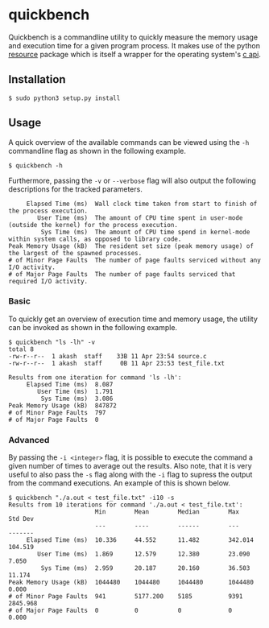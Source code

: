 # quickbench
Quickbench is a commandline utility to quickly measure the memory usage and execution time for a given program process. It makes use of the python [resource](https://docs.python.org/3/library/resource.html) package which is itself a wrapper for the operating system's [c api](https://manpages.debian.org/buster/manpages-dev/getrusage.2.en.html).

## Installation
```
$ sudo python3 setup.py install
```

## Usage
A quick overview of the available commands can be viewed using the `-h` commandline flag as shown in the following example.
```
$ quickbench -h
```
Furthermore, passing the `-v` or `--verbose` flag will also output the following descriptions for the tracked parameters.
```
     Elapsed Time (ms)  Wall clock time taken from start to finish of the process execution.
        User Time (ms)  The amount of CPU time spent in user-mode (outside the kernel) for the process execution.
         Sys Time (ms)  The amount of CPU time spend in kernel-mode within system calls, as opposed to library code.
Peak Memory Usage (kB)  The resident set size (peak memory usage) of the largest of the spawned processes.
# of Minor Page Faults  The number of page faults serviced without any I/O activity.
# of Major Page Faults  The number of page faults serviced that required I/O activity.
```

### Basic
To quickly get an overview of execution time and memory usage, the utility can be invoked as shown in the following example.
```
$ quickbench "ls -lh" -v
total 8
-rw-r--r--  1 akash  staff    33B 11 Apr 23:54 source.c
-rw-r--r--  1 akash  staff     0B 11 Apr 23:53 test_file.txt

Results from one iteration for command 'ls -lh':
     Elapsed Time (ms)  8.087   
        User Time (ms)  1.791   
         Sys Time (ms)  3.086   
Peak Memory Usage (kB)  847872  
# of Minor Page Faults  797     
# of Major Page Faults  0
```

### Advanced
By passing the `-i <integer>` flag, it is possible to execute the command a given number of times to average out the results. Also note, that it is very useful to also pass the `-s` flag along with the `-i` flag to supress the output from the command executions. An example of this is shown below.
```
$ quickbench "./a.out < test_file.txt" -i10 -s
Results from 10 iterations for command './a.out < test_file.txt':
                        Min        Mean        Median        Max        Std Dev        
                        ---        ----        ------        ---        -------        
     Elapsed Time (ms)  10.336     44.552      11.482        342.014    104.519        
        User Time (ms)  1.869      12.579      12.380        23.090     7.050          
         Sys Time (ms)  2.959      20.187      20.160        36.503     11.174         
Peak Memory Usage (kB)  1044480    1044480     1044480       1044480    0.000          
# of Minor Page Faults  941        5177.200    5185          9391       2845.968       
# of Major Page Faults  0          0           0             0          0.000
```
